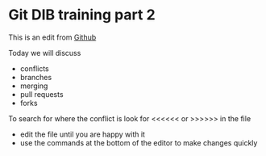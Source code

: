 # Git DIB training part 2

This is an edit from [Github](www.github.com)

Today we will discuss
- conflicts
- branches
- merging
- pull requests
- forks

To search for where the conflict is look for <<<<<< or >>>>>> in the file
- edit the file until you are happy with it
- use the commands at the bottom of the editor to make changes quickly

